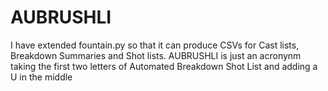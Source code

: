 # AUBRUSHLI
I have extended fountain.py so that it can produce CSVs for Cast lists, Breakdown Summaries and Shot lists. AUBRUSHLI is just an acronynm taking the first two letters of Automated Breakdown Shot List and adding a U in the middle
